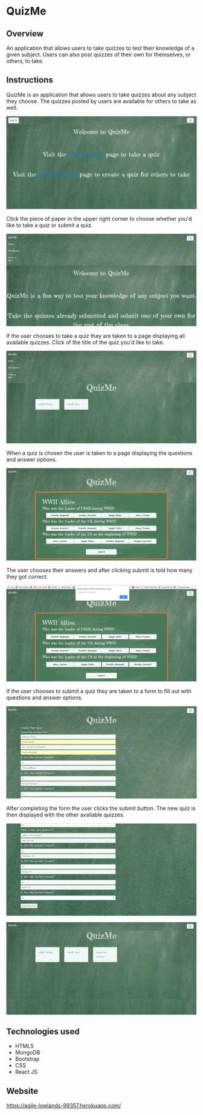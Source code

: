 # QuizMe

## Overview

An application that allows users to take quizzes to test their knowledge of a given subject. Users can also post quizzes of their own for themselves, or others, to take.


## Instructions

QuizMe is an application that allows users to take quizzes about any subject they choose. The quizzes posted by users are available for others to take as well.

![QuizMe](./images/home.jpg)

Click the piece of paper in the upper right corner to choose whether you'd like to take a quiz or submit a quiz.

![Navbar](./images/nav.jpg)

If the user chooses to take a quiz they are taken to a page displaying all available quizzes. Click of the title of the quiz you'd like to take.

![Quizzes](./images/quizzes.jpg)

When a quiz is chosen the user is taken to a page displaying the questions and answer options.

![Quiz](./images/quiz.jpg)

The user chooses their answers and after clicking submit is told how many they got correct.

![Results](./images/result.jpg)

If the user chooses to submit a quiz they are taken to a form to fill out with questions and answer options.

![New Quiz](./images/newquiz1.jpg)

After completing the form the user clicks the submit button. The new quiz is then displayed with the other available quizzes.

![New Quiz](./images/newquiz2.jpg)

![New Quiz](./images/newquiz3.jpg)


## Technologies used

* HTML5
* MongoDB
* Bootstrap
* CSS
* React JS

## Website

https://agile-lowlands-99357.herokuapp.com/
